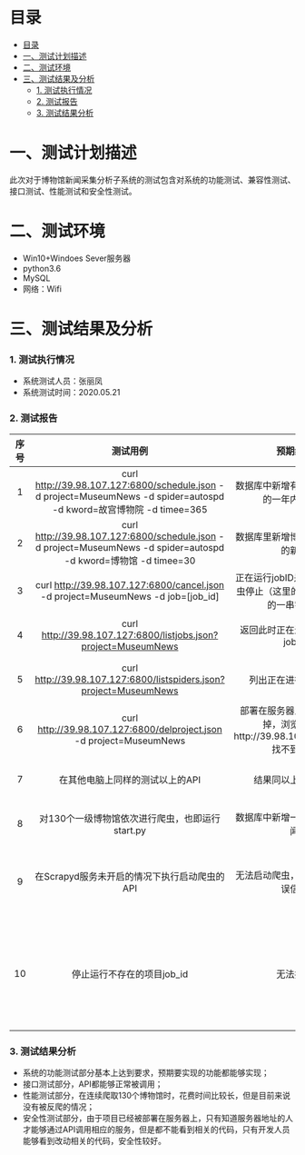 # 目录
- [目录](#目录)
- [一、测试计划描述](#一测试计划描述)
- [二、测试环境](#二测试环境)
- [三、测试结果及分析](#三测试结果及分析)
    - [1. 测试执行情况](#1-测试执行情况)
    - [2. 测试报告](#2-测试报告)
    - [3. 测试结果分析](#2-测试结果分析)


# 一、测试计划描述
  此次对于博物馆新闻采集分析子系统的测试包含对系统的功能测试、兼容性测试、接口测试、性能测试和安全性测试。

# 二、测试环境
* Win10+Windoes Sever服务器
* python3.6
* MySQL
* 网络：Wifi

# 三、测试结果及分析
### 1. 测试执行情况
* 系统测试人员：张丽凤
* 系统测试时间：2020.05.21
### 2. 测试报告
|序号 |    测试用例   |预期结果 |实测结果|错误类型|
|:--:|:-------------:|:------:|:------:|:------:|
|1|curl http://39.98.107.127:6800/schedule.json -d project=MuseumNews -d spider=autospd -d kword=故宫博物院 -d timee=365|数据库中新增有关故宫博物院的一年内的新闻|同预期结果|无|
|2|curl http://39.98.107.127:6800/schedule.json -d project=MuseumNews -d spider=autospd -d kword=博物馆 -d timee=30|数据库里新增博物馆一个月内的新闻|同预期结果|无|
|3|curl http://39.98.107.127:6800/cancel.json -d project=MuseumNews -d job=[job_id]|正在运行jobID是[job_id]的爬虫停止（这里的job_id是具体的一串字符）|同预期结果|无|
|4|curl http://39.98.107.127:6800/listjobs.json?project=MuseumNews|返回此时正在进行的爬虫的jobID|同预期结果|无|
|5|curl http://39.98.107.127:6800/listspiders.json?project=MuseumNews|列出正在进行的爬虫名|同预期结果|无|
|6|curl http://39.98.107.127:6800/delproject.json -d project=MuseumNews|部署在服务器上的项目被删掉，浏览器打开http://39.98.107.127:6800/ 找不到项目|同预期结果|无|
|7|在其他电脑上同样的测试以上的API|结果同以上预期结果|同预期结果|无|
|8|对130个一级博物馆依次进行爬虫，也即运行start.py|数据库中新增一级博物馆的新闻|同预期结果|无|
|9|在Scrapyd服务未开启的情况下执行启动爬虫的API|无法启动爬虫，返回相应的错误信息|返回错误，同预期|无Scrapyd服务|
|10|停止运行不存在的项目job_id|无法执行|无法执行，反回相应的错误信息|job_id不存在|

### 3. 测试结果分析
* 系统的功能测试部分基本上达到要求，预期要实现的功能都能够实现；
* 接口测试部分，API都能够正常被调用；
* 性能测试部分，在连续爬取130个博物馆时，花费时间比较长，但是目前来说没有被反爬的情况；
* 安全性测试部分，由于项目已经被部署在服务器上，只有知道服务器地址的人才能够通过API调用相应的服务，但是都不能看到相关的代码，只有开发人员能够看到改动相关的代码，安全性较好。